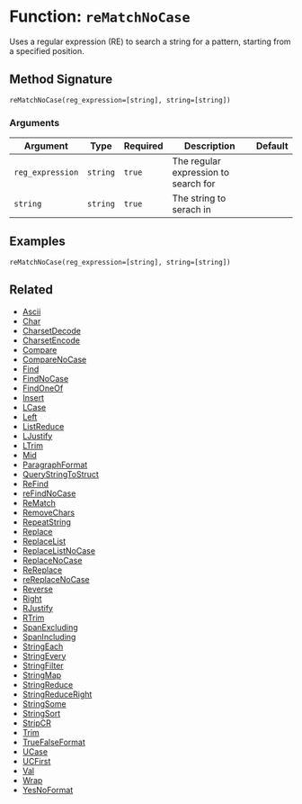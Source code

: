 [comment]: # (Note: This documentation is generated dynamically in the build process.  To modify the contents, change the javadoc on the _invoke method of the BIF class)

# Function: `reMatchNoCase`

Uses a regular expression (RE) to search a string for a pattern, starting from a specified position.

## Method Signature
```
reMatchNoCase(reg_expression=[string], string=[string])
```
### Arguments

| Argument | Type | Required | Description | Default |
|----------|------|----------|-------------|---------|
| `reg_expression` | `string` | `true` | The regular expression to search for |  |
| `string` | `string` | `true` | The string to serach in |  |

## Examples

```
reMatchNoCase(reg_expression=[string], string=[string])
```

## Related
  * [Ascii](./Ascii.md)
  * [Char](./Char.md)
  * [CharsetDecode](./CharsetDecode.md)
  * [CharsetEncode](./CharsetEncode.md)
  * [Compare](./Compare.md)
  * [CompareNoCase](./CompareNoCase.md)
  * [Find](./Find.md)
  * [FindNoCase](./FindNoCase.md)
  * [FindOneOf](./FindOneOf.md)
  * [Insert](./Insert.md)
  * [LCase](./LCase.md)
  * [Left](./Left.md)
  * [ListReduce](./ListReduce.md)
  * [LJustify](./LJustify.md)
  * [LTrim](./LTrim.md)
  * [Mid](./Mid.md)
  * [ParagraphFormat](./ParagraphFormat.md)
  * [QueryStringToStruct](./QueryStringToStruct.md)
  * [ReFind](./ReFind.md)
  * [reFindNoCase](./reFindNoCase.md)
  * [ReMatch](./ReMatch.md)
  * [RemoveChars](./RemoveChars.md)
  * [RepeatString](./RepeatString.md)
  * [Replace](./Replace.md)
  * [ReplaceList](./ReplaceList.md)
  * [ReplaceListNoCase](./ReplaceListNoCase.md)
  * [ReplaceNoCase](./ReplaceNoCase.md)
  * [ReReplace](./ReReplace.md)
  * [reReplaceNoCase](./reReplaceNoCase.md)
  * [Reverse](./Reverse.md)
  * [Right](./Right.md)
  * [RJustify](./RJustify.md)
  * [RTrim](./RTrim.md)
  * [SpanExcluding](./SpanExcluding.md)
  * [SpanIncluding](./SpanIncluding.md)
  * [StringEach](./StringEach.md)
  * [StringEvery](./StringEvery.md)
  * [StringFilter](./StringFilter.md)
  * [StringMap](./StringMap.md)
  * [StringReduce](./StringReduce.md)
  * [StringReduceRight](./StringReduceRight.md)
  * [StringSome](./StringSome.md)
  * [StringSort](./StringSort.md)
  * [StripCR](./StripCR.md)
  * [Trim](./Trim.md)
  * [TrueFalseFormat](./TrueFalseFormat.md)
  * [UCase](./UCase.md)
  * [UCFirst](./UCFirst.md)
  * [Val](./Val.md)
  * [Wrap](./Wrap.md)
  * [YesNoFormat](./YesNoFormat.md)
